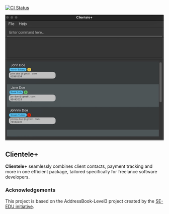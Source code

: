 [![CI Status](https://github.com/AY2425S1-CS2103T-F14A-3/tp/workflows/Java%20CI/badge.svg)](https://github.com/AY2425S1-CS2103T-F14A-3/tp/actions)

![Ui](docs/images/Ui.png)

## Clientele+

**Clientele+** seamlessly combines client contacts, payment tracking and more in one efficient package, tailored specifically for freelance software developers.

### Acknowledgements
This project is based on the AddressBook-Level3 project created by the [SE-EDU initiative](https://se-education.org).
